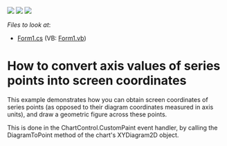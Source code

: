 <!-- default badges list -->
![](https://img.shields.io/endpoint?url=https://codecentral.devexpress.com/api/v1/VersionRange/128572957/12.1.5%2B)
[![](https://img.shields.io/badge/Open_in_DevExpress_Support_Center-FF7200?style=flat-square&logo=DevExpress&logoColor=white)](https://supportcenter.devexpress.com/ticket/details/E2480)
[![](https://img.shields.io/badge/📖_How_to_use_DevExpress_Examples-e9f6fc?style=flat-square)](https://docs.devexpress.com/GeneralInformation/403183)
<!-- default badges end -->
<!-- default file list -->
*Files to look at*:

* [Form1.cs](./CS/CustomPaintEvent/Form1.cs) (VB: [Form1.vb](./VB/CustomPaintEvent/Form1.vb))
<!-- default file list end -->
# How to convert axis values of series points into screen coordinates


<p>This example demonstrates how you can obtain screen coordinates of series points (as opposed to their diagram coordinates measured in axis units), and draw a geometric figure across these points.</p><p>This is done in the ChartControl.CustomPaint event handler, by calling the DiagramToPoint method of the chart's XYDiagram2D object.</p>

<br/>


